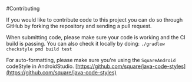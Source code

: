 #Contributing

If you would like to contribute code to this project you can do so through GitHub by forking the repository and sending a pull request.

When submitting code, please make sure your code is working and the CI build is passing. You can also check it locally by doing:
`./gradlew checkstyle pmd build test`

For auto-formatting, please make sure you're using the `SquareAndroid` codeStyle in AndroidStudio. 
[https://github.com/square/java-code-styles](https://github.com/square/java-code-styles)